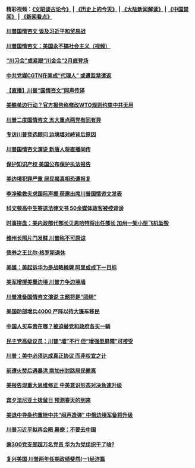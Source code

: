 #### 精彩视频：[《文昭谈古论今》](http://45.32.25.56/wenzhao) | [《历史上的今天》](http://45.32.25.56/today-in-history) | [《大陆新闻解读》](http://45.32.25.56/ntdtv-comedy) | [《中国禁闻》](http://45.32.25.56/ntdtv-news) | [《新闻看点》](http://45.32.25.56/news-insight) 

 #### [川普国情咨文 谈及习近平和贸易战](../pages/prog203/a102505488.md?t=02062131?t=02061831?t=02061531?t=02061231?t=02061209) 

#### [川普国情咨文：美国永不搞社会主义（视频）](../pages/prog203/a102505480.md?t=02062131?t=02061831?t=02061531?t=02061231?t=02061209) 

#### [“川习会”或紧跟“川金会”2月底登场](../pages/prog203/a102505439.md?t=02062131?t=02061831?t=02061531?t=02061231?t=02061209) 

#### [中共党媒CGTN在美成“代理人” 或遭监禁遣返](../pages/prog203/a102505427.md?t=02062131?t=02061831?t=02061531?t=02061231?t=02061209) 

#### [【直播】川普“国情咨文”同声传译](../pages/prog203/a102504649.md?t=02062131?t=02061831?t=02061531?t=02061231?t=02061209) 

#### [美酿单边行动？官方报告称修改WTO规则约束中共无用](../pages/prog203/a102505269.md?t=02062131?t=02061831?t=02061531?t=02061231?t=02061209) 

#### [川普二度国情咨文 五大重点两党有同有异](../pages/prog203/a102505300.md?t=02062131?t=02061831?t=02061531?t=02061231?t=02061209) 

#### [专访川普竞选顾问 边境墙对峙背后原因](../pages/prog203/a102505212.md?t=02062131?t=02061831?t=02061531?t=02061231?t=02061209) 

#### [川普国情咨文演说 新唐人将直播同传](../pages/prog203/a102505121.md?t=02062131?t=02061831?t=02061531?t=02061231?t=02061209) 

#### [保护知识产权 美国公布保护执法报告](../pages/prog203/a102505147.md?t=02062131?t=02061831?t=02061531?t=02061231?t=02061209) 

#### [美边境犯罪严重 居民揭真相恐遭报复](../pages/prog203/a102504915.md?t=02062131?t=02061831?t=02061531?t=02061231?t=02061209) 

#### [李净瑜救夫求国际声援 获邀出席川普国情咨文发表](../pages/prog203/a102504819.md?t=02062131?t=02061831?t=02061531?t=02061231?t=02061209) 

#### [科文顿高中生寄送法律文书 50余媒体政客被控诽谤](../pages/prog203/a102504678.md?t=02062131?t=02061831?t=02061531?t=02061231?t=02061209) 

#### [时事拼盘：美内政部代部长贝恩哈特将出任部长 加州一架小型飞机坠毁](../pages/prog203/a102504735.md?t=02062131?t=02061831?t=02061531?t=02061231?t=02061209) 

#### [维州长照片门发酵 川普称不可原谅](../pages/prog203/a102504737.md?t=02062131?t=02061831?t=02061531?t=02061231?t=02061209) 

#### [债券之王比尔·格罗斯退休](../pages/prog203/a102504739.md?t=02062131?t=02061831?t=02061531?t=02061231?t=02061209) 

#### [美媒：美起诉华为是战略摊牌 阿里或成下一目标](../pages/prog203/a102504687.md?t=02062131?t=02061831?t=02061531?t=02061231?t=02061209) 

#### [美军增援美墨边境 川普力争边境墙](../pages/prog203/a102504708.md?t=02062131?t=02061831?t=02061531?t=02061231?t=02061209) 

#### [川普准备国情咨文演说 主题将是“团结”](../pages/prog203/a102504562.md?t=02062131?t=02061831?t=02061531?t=02061231?t=02061209) 

#### [美国防部增兵4000 严阵以待大篷车移民](../pages/prog203/a102504437.md?t=02062131?t=02061831?t=02061531?t=02061231?t=02061209) 

#### [中国人买车贵在哪？被迫替党和政府各买一辆](../pages/prog203/a102504201.md?t=02062131?t=02061831?t=02061531?t=02061231?t=02061209) 

#### [民主党高级议员：川普“墙”不行 但“增强型屏障”可接受](../pages/prog203/a102504031.md?t=02062131?t=02061831?t=02061531?t=02061231?t=02061209) 

#### [川普：美中必须达成真正协议 而非权宜之计](../pages/prog203/a102503885.md?t=02062131?t=02061831?t=02061531?t=02061231?t=02061209) 

#### [前遭火焚后遇暴洪 南加州封路居民撤离](../pages/prog203/a102503616.md?t=02062131?t=02061831?t=02061531?t=02061231?t=02061209) 

#### [美报告现重大思维修正 中美意识形态对决急速升级](../pages/prog203/a102503384.md?t=02062131?t=02061831?t=02061531?t=02061231?t=02061209) 

#### [宾夕法尼亚土拨鼠日 预测春天的到来](../pages/prog203/a102503363.md?t=02062131?t=02061831?t=02061531?t=02061231?t=02061209) 

#### [美退中导条约重挫中共“闷声造弹” 中俄边境军备将升级](../pages/prog203/a102503354.md?t=02062131?t=02061831?t=02061531?t=02061231?t=02061209) 

#### [川普习近平拟再会晤 幕僚：不要去中国](../pages/prog203/a102503340.md?t=02062131?t=02061831?t=02061531?t=02061231?t=02061209) 

#### [逾300党支部超万名党员 华为为党组织干了啥?](../pages/prog203/a102503232.md?t=02062131?t=02061831?t=02061531?t=02061231?t=02061209) 

#### [复兴美国 川普两年任期政绩斐然(一)经济篇](../pages/prog203/a102502732.md?t=02062131?t=02061831?t=02061531?t=02061231?t=02061209) 

